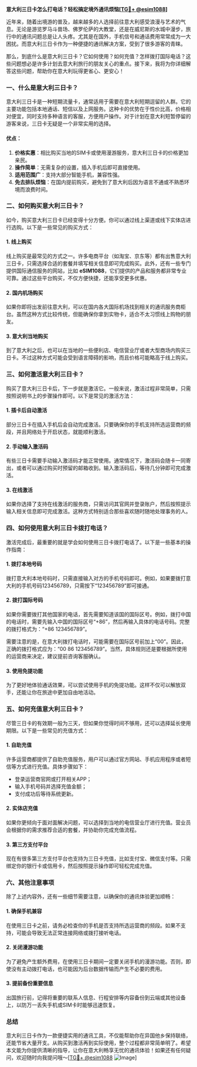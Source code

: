**意大利三日卡怎么打电话？轻松搞定境外通讯烦恼[[TG💪+ @esim1088](https://t.me/s/esim1088)]**

近年来，随着出境游的普及，越来越多的人选择前往意大利感受浪漫与艺术的气息。无论是游览罗马斗兽场、佛罗伦萨的大教堂，还是在威尼斯的水城中漫步，旅行中的通讯问题总是让人头疼。尤其是在国外，手机信号和通话费用常常成为一大困扰。而意大利三日卡作为一种便捷的通讯解决方案，受到了很多游客的青睐。

那么，到底什么是意大利三日卡？它如何使用？如何充值？怎样拨打国际电话？这些问题想必是许多计划去意大利旅行的朋友关心的重点。接下来，我将为你详细解答这些问题，帮助你在意大利玩得更省心、更安心！

### 一、什么是意大利三日卡？

意大利三日卡是一种短期流量卡，通常适用于需要在意大利短期逗留的人群。它的主要功能包括本地通话、短信以及上网服务。这种卡的优势在于性价比高，价格相对便宜，同时支持多种语言的客服，方便用户操作。对于计划在意大利短暂停留的游客来说，三日卡无疑是一个非常实用的选择。

#### 优点：
1. **价格实惠**：相比购买当地的SIM卡或使用漫游服务，意大利三日卡的价格更加亲民。
2. **操作简单**：无需复杂的设置，插入手机后即可直接使用。
3. **适用范围广**：支持大部分智能手机，兼容性强。
4. **免去排队烦恼**：在国内提前购买，避免到了意大利后因为语言不通或不熟悉环境而浪费时间。

### 二、如何购买意大利三日卡？

如今，购买意大利三日卡已经变得十分方便。你可以通过线上渠道或线下实体店进行选购。以下是一些常见的购买方式：

#### 1. 线上购买
线上购买是最常见的方式之一。许多电商平台（如淘宝、京东等）都有出售意大利三日卡，只需选择合适的套餐并填写相关信息即可完成购买。此外，还有一些专门提供国际通信服务的网站，比如 **eSIM1088**，它们提供的产品和服务都非常专业可靠。通过这些平台购买，不仅方便快捷，还能享受更多优惠。

#### 2. 国内机场购买
如果你即将出发前往意大利，可以在国内各大国际机场找到相关的通讯服务商柜台。虽然这种方式比较传统，但能确保你拿到实物卡，适合不太习惯线上购物的朋友。

#### 3. 意大利当地购买
到了意大利之后，也可以在当地的一些便利店、电信营业厅或者大型商场内购买三日卡。不过这种方式可能会受到语言障碍的影响，而且价格可能略高于线上购买。

### 三、如何激活意大利三日卡？

购买了意大利三日卡后，下一步就是激活它。一般来说，激活过程非常简单，只需按照说明书上的步骤操作即可。以下是常见的激活方法：

#### 1. 插卡后自动激活
部分三日卡在插入手机后会自动完成激活。只要确保你的手机支持所选运营商的频段，并且网络处于开启状态，就能顺利激活。

#### 2. 手动输入激活码
有些三日卡需要手动输入激活码才能正常使用。通常情况下，激活码会随卡一同寄出，或者可以通过购买时预留的邮箱收到。输入激活码后，等待几分钟即可完成激活。

#### 3. 在线激活
如果你选择了支持在线激活的服务商，只需访问其官网并登录账户，然后按照提示输入相关信息即可完成激活。这种方式特别适合那些喜欢随时随地处理事务的人。

### 四、如何使用意大利三日卡拨打电话？

激活完成后，最重要的就是学会如何使用三日卡拨打电话了。以下是一些基本的操作指南：

#### 1. 拨打本地号码
拨打意大利本地号码时，只需直接输入对方的手机号码即可。例如，如果要拨打意大利的手机号码123456789，只需按下“123456789”即可接通。

#### 2. 拨打国际号码
如果你需要拨打其他国家的电话，首先需要知道该国的国际区号。例如，拨打中国的电话时，需要先输入中国的国际区号“+86”，然后再输入具体的电话号码。完整的拨打格式为：“+86 123456789”。

需要注意的是，在意大利拨打电话时，可能需要在国际区号前加上“00”。因此，正确的拨打格式应为：“00 86 123456789”。当然，具体规则还是要根据所使用的运营商来决定，建议提前咨询客服确认。

#### 3. 使用免提功能
为了更好地体验通话效果，可以尝试使用手机的免提功能。这样不仅可以解放双手，还能让你在旅途中更加自由地活动。

### 五、如何充值意大利三日卡？

尽管三日卡的有效期一般为三天，但如果你觉得时间不够用，还可以选择延长使用期限。以下是一些常见的充值方式：

#### 1. 自助充值
许多运营商都提供了自助充值服务，用户可以通过官方网站、手机应用程序或者短信等方式进行充值。具体步骤如下：
   - 登录运营商官网或打开相关APP；
   - 输入手机号码并选择充值金额；
   - 支付成功后等待系统更新。

#### 2. 实体店充值
如果你更倾向于面对面解决问题，可以选择到当地的电信营业厅进行充值。营业员会根据你的需求推荐合适的套餐，并协助你完成充值流程。

#### 3. 第三方支付平台
现在有很多第三方支付平台也支持为三日卡充值，比如支付宝、微信支付等。只需绑定你的银行卡或信用卡，然后按照提示操作即可轻松完成充值。

### 六、其他注意事项

除了上述内容外，还有一些细节需要注意，以确保你的通讯体验更加顺畅：

#### 1. 确保手机兼容
在使用三日卡之前，请务必检查你的手机是否支持所选运营商的频段。如果不支持，可能会导致无法正常连接网络或拨打接听电话。

#### 2. 关闭漫游功能
为了避免产生额外费用，在使用三日卡期间一定要关闭手机的漫游功能。否则，即使没有主动拨打电话，也可能因为后台数据传输而产生不必要的费用。

#### 3. 提前备份重要信息
出国旅行前，记得将重要的联系人信息、行程安排等内容备份到云端或其他设备上，以防万一丢失手机或SIM卡时能够迅速恢复。

### 总结

意大利三日卡作为一款便捷实用的通讯工具，不仅能帮助你在异国他乡保持联络，还能节省大量开支。从购买到激活再到实际使用，整个过程都非常简单明了。希望本文能为你提供清晰的指导，让你在意大利畅享无忧的通讯体验！如果还有任何疑问，欢迎随时向我提问哦～[[TG💪+ @esim1088](https://t.me/s/esim1088) ![Image](https://i.postimg.cc/4NQfJmqS/Snipaste-2025-05-13-00-14-12.png)]